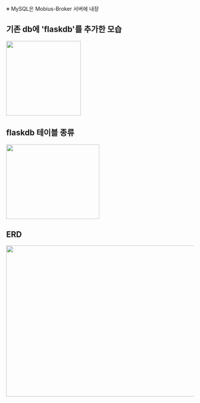 ※ MySQL은 Mobius-Broker 서버에 내장

## 기존 db에 'flaskdb'를 추가한 모습
<img src="https://github.com/user-attachments/assets/49a2f024-1e4e-4b19-8579-2e65380fa9a7" width="200" height="200"/>

## flaskdb 테이블 종류
<img src="https://github.com/user-attachments/assets/59ca51a8-9a2f-4707-9bef-42431265e9d4" width="250" height="200"/>

## ERD
<img src="https://github.com/user-attachments/assets/95537172-1e9c-4bd2-b7da-fc1b4e50214d" width="1151" height="405"/>
